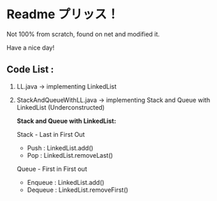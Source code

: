 # Readme プリッス！
Not 100% from scratch, found on net and modified it.

Have a nice day!

## Code List :
1. LL.java -> implementing LinkedList
2. StackAndQueueWithLL.java -> implementing Stack and Queue with LinkedList (Underconstructed)


    **Stack and Queue with LinkedList:**

    Stack - Last in First Out
    * Push : LinkedList.add()
    * Pop  : LinkedList.removeLast()

    Queue - First in First out
    * Enqueue : LinkedList.add()
    * Dequeue : LinkedList.removeFirst()